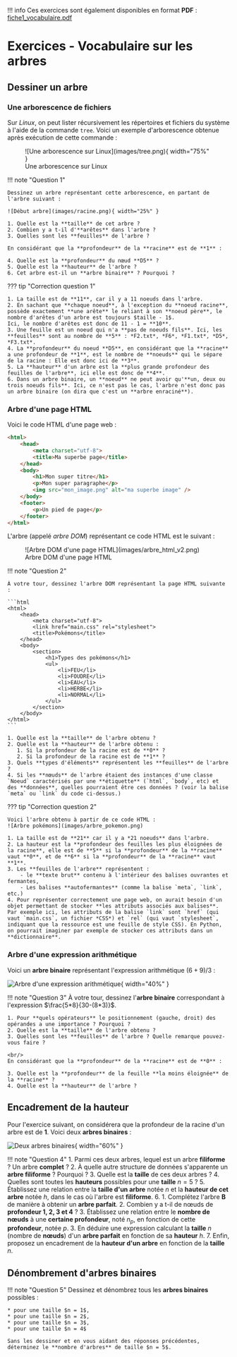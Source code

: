 !!! info
	Ces exercices sont également disponibles en format **PDF** : [fiche1_vocabulaire.pdf](fiche1_vocabulaire.pdf)

# Exercices - Vocabulaire sur les arbres
## Dessiner un arbre
### Une arborescence de fichiers

Sur *Linux*, on peut lister récursivement les répertoires et fichiers du système à l'aide de la commande `tree`. Voici un exemple d'arborescence obtenue après exécution de cette commande :

<figure markdown>
  ![Une arborescence sur Linux](images/tree.png){ width="75%" }
  <figcaption>Une arborescence sur Linux</figcaption>
</figure>

!!! note "Question 1"

	Dessinez un arbre représentant cette arborescence, en partant de l'arbre suivant :
    
    ![Début arbre](images/racine.png){ width="25%" }
    
    1. Quelle est la **taille** de cet arbre ?
    2. Combien y a t-il d'**arêtes** dans l'arbre ?
    3. Quelles sont les **feuilles** de l'arbre ?

    En considérant que la **profondeur** de la **racine** est de **1** :

    4. Quelle est la **profondeur** du nœud **D5** ?
    5. Quelle est la **hauteur** de l'arbre ?
    6. Cet arbre est-il un **arbre binaire** ? Pourquoi ?

??? tip "Correction question 1"

	1. La taille est de **11**, car il y a 11 noeuds dans l'arbre.
	2. En sachant que **chaque noeud**, à l'exception du **noeud racine**, possède exactement **une arête** le reliant à son **noeud père**, le nombre d'arêtes d'un arbre est toujours $taille - 1$.
	Ici, le nombre d'arêtes est donc de 11 - 1 = **10**.
	3. Une feuille est un noeud qui n'a **pas de noeuds fils**. Ici, les **feuilles** sont au nombre de **5** : *F2.txt*, *F6*, *F1.txt*, *D5*, *F3.txt*.
	4. La **profondeur** du noeud **D5**, en considérant que la **racine** a une profondeur de **1**, est le nombre de **noeuds** qui le sépare de la racine : Elle est donc ici de **3**.
	5. La **hauteur** d'un arbre est la **plus grande profondeur des feuilles de l'arbre**, ici elle est donc de **4**.
	6. Dans un arbre binaire, un **noeud** ne peut avoir qu'**un, deux ou trois noeuds fils**. Ici, ce n'est pas le cas, l'arbre n'est donc pas un arbre binaire (on dira que c'est un **arbre enraciné**).

### Arbre d'une page HTML

Voici le code HTML d'une page web :

```html
<html>
    <head>
        <meta charset="utf-8">
        <title>Ma superbe page</title>
    </head>
    <body>
        <h1>Mon super titre</h1>
        <p>Mon super paragraphe</p>
        <img src="mon_image.png" alt="ma superbe image" />
    </body>
    <footer>
        <p>Un pied de page</p>
    </footer>
</html>
```

L'arbre (appelé *arbre DOM*) représentant ce code HTML est le suivant :

<figure markdown>
  ![Arbre DOM d'une page HTML](images/arbre_html_v2.png)
  <figcaption>Arbre DOM d'une page HTML</figcaption>
</figure>

!!! note "Question 2"

	À votre tour, dessinez l'arbre DOM représentant la page HTML suivante :

    ```html
    <html>
        <head>
            <meta charset="utf-8">
            <link href="main.css" rel="stylesheet">
            <title>Pokémons</title>
        </head>
        <body>
            <section>
                <h1>Types des pokémons</h1>
                <ul>
                    <li>FEU</li>
                    <li>FOUDRE</li>
                    <li>EAU</li>
                    <li>HERBE</li>
                    <li>NORMAL</li>
                </ul>
            </section>
        </body>
    </html>
    ```

    1. Quelle est la **taille** de l'arbre obtenu ?
    2. Quelle est la **hauteur** de l'arbre obtenu :
       1. Si la profondeur de la racine est de **0** ?
       2. Si la profondeur de la racine est de **1** ?
    3. Quels **types d'éléments** représentent les **feuilles** de l'arbre ?
    4. Si les **nœuds** de l'arbre étaient des instances d'une classe `Noeud` caractérisés par une **étiquette** (`html`, `body`, etc) et des **données**, quelles pourraient être ces données ? (voir la balise `meta` ou `link` du code ci-dessus.)

??? tip "Correction question 2"

	Voici l'arbre obtenu à partir de ce code HTML :
	![Arbre pokémons](images/arbre_pokemon.png)
	
	1. La taille est de **21** car il y a *21 noeuds** dans l'arbre.
	2. La hauteur est la **profondeur des feuilles les plus éloignées de la racine**, elle est de **5** si la **profondeur** de la **racine** vaut **0**, et de **6** si la **profondeur** de la **racine** vaut **1**.
	3. Les **feuilles de l'arbre** représentent :
		- le **texte brut** contenu à l'intérieur des balises ouvrantes et fermantes,
		- Les balises **autofermantes** (comme la balise `meta`, `link`, etc.)
	4. Pour représenter correctement une page web, on aurait besoin d'un objet permettant de stocker **les attributs associés aux balises**. Par exemple ici, les attributs de la balise `link` sont `href` (qui vaut `main.css`, un fichier *CSS*) et `rel` (qui vaut `stylesheet`, indiquant que la ressource est une feuille de style CSS). En Python, on pourrait imaginer par exemple de stocker ces attributs dans un **dictionnaire**.

### Arbre d'une expression arithmétique

Voici un **arbre binaire** représentant l'expression arithmétique $(6 + 9) / 3$ :

![Arbre d'une expression arithmétique](images/arbre_calcul.png){ width="40%" }

!!! note "Question 3"
    À votre tour, dessinez l'**arbre binaire** correspondant à l'expression $\frac{5*8}{30-(8*3)}$.

    1. Pour **quels opérateurs** le positionnement (gauche, droit) des opérandes a une importance ? Pourquoi ?
    2. Quelle est la **taille** de l'arbre obtenu ?
    3. Quelles sont les **feuilles** de l'arbre ? Quelle remarque pouvez-vous faire ?

    <br/>
    En considérant que la **profondeur** de la **racine** est de **0** :

    3. Quelle est la **profondeur** de la feuille **la moins éloignée** de la **racine** ?
    4. Quelle est la **hauteur** de l'arbre ?

## Encadrement de la hauteur

Pour l'exercice suivant, on considérera que la profondeur de la racine d'un arbre est de **1**.
Voici deux **arbres binaires** :

![Deux arbres binaires](images/encadrement_arbres.png){ width="60%" }

!!! note "Question 4"
    1. Parmi ces deux arbres, lequel est un arbre **filiforme** ? Un arbre **complet** ?
    2. À quelle autre structure de données s'apparente un **arbre filiforme** ? Pourquoi ?
    3. Quelle est la **taille** de ces deux arbres ?
    4. Quelles sont toutes les **hauteurs** possibles pour une **taille** $n = 5$ ?
    5. Établissez une relation entre la **taille d'un arbre** notée $n$ et la **hauteur de cet arbre** notée $h$, dans le cas où l'arbre est **filiforme**.
    6. 
		1. Complétez l'arbre **B** de manière à obtenir un **arbre parfait**.
		2. Combien y a t-il de nœuds de **profondeur 1, 2, 3 et 4** ?
		3. Établissez une relation entre le **nombre de nœuds** à une **certaine profondeur**, noté $n_{p}$, en fonction de cette **profondeur**, notée $p$.
		3. En déduire une expression calculant la **taille** $n$ (nombre de **nœuds**) d'un **arbre parfait** en fonction de sa **hauteur** $h$.
    7. Enfin, proposez un encadrement de la **hauteur d'un arbre** en fonction de la **taille** $n$.

## Dénombrement d'arbres binaires

!!! note "Question 5"
    Dessinez et dénombrez tous les **arbres binaires** possibles :

    * pour une taille $n = 1$,
    * pour une taille $n = 2$,
    * pour une taille $n = 3$,
    * pour une taille $n = 4$

    Sans les dessiner et en vous aidant des réponses précédentes, déterminez le **nombre d'arbres** de taille $n = 5$.